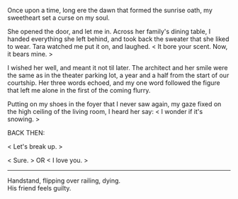 Once upon a time, long ere the dawn that formed the sunrise oath, my sweetheart set a curse on my soul.  
  
She opened the door, and let me in. Across her family's dining table, I handed everything she left behind, and took back the sweater that she liked to wear. Tara watched me put it on, and laughed. < It bore your scent. Now, it bears mine. >  
  
I wished her well, and meant it not til later. The architect and her smile were the same as in the theater parking lot, a year and a half from the start of our courtship. Her three words echoed, and my one word followed the figure that left me alone in the first of the coming flurry.  
  
Putting on my shoes in the foyer that I never saw again, my gaze fixed on the high ceiling of the living room, I heard her say: < I wonder if it's snowing. >  
  
BACK THEN:  
  
< Let's break up. >  
  
< Sure. > OR < I love you. >


* * * 

Handstand, flipping over railing, dying.  
His friend feels guilty.